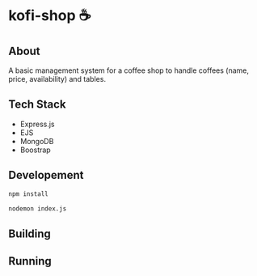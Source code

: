# kofi-shop ☕

## About

A basic management system for a coffee shop to handle coffees (name, price, availability) and tables.

## Tech Stack

- Express.js
- EJS
- MongoDB
- Boostrap

## Developement

```bash
npm install
```

```bash
nodemon index.js
```

## Building

## Running
